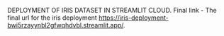 DEPLOYMENT OF IRIS DATASET IN STREAMLIT CLOUD.
Final link - The final url for the iris deployment https://iris-deployment-bwi5rzayynbl2gfwqhdvbl.streamlit.app/.
